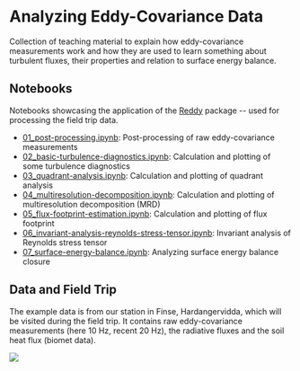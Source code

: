 # Analyzing Eddy-Covariance Data

Collection of teaching material to explain how eddy-covariance measurements work and how they are used to learn something about turbulent fluxes, their properties and relation to surface energy balance.

## Notebooks
Notebooks showcasing the application of the [Reddy](https://github.com/noctiluc3nt/Reddy) package -- used for processing the field trip data.
- [01_post-processing.ipynb](https://github.com/noctiluc3nt/ec_analyze/blob/main/notebooks/01_post-processing.ipynb): Post-processing of raw eddy-covariance measurements
- [02_basic-turbulence-diagnostics.ipynb](https://github.com/noctiluc3nt/ec_analyze/blob/main/notebooks/02_basic-turbulence-diagnostics.ipynb): Calculation and plotting of some turbulence diagnostics
- [03_quadrant-analysis.ipynb](https://github.com/noctiluc3nt/ec_analyze/blob/main/notebooks/03_quadrant-analysis.ipynb): Calculation and plotting of quadrant analysis
- [04_multiresolution-decomposition.ipynb](https://github.com/noctiluc3nt/ec_analyze/blob/main/notebooks/04_multiresolution-decomposition.ipynb): Calculation and plotting of multiresolution decomposition (MRD)
- [05_flux-footprint-estimation.ipynb](https://github.com/noctiluc3nt/ec_analyze/blob/main/notebooks/05_flux-footprint-estimation.ipynb): Calculation and plotting of flux footprint
- [06_invariant-analysis-reynolds-stress-tensor.ipynb](https://github.com/noctiluc3nt/ec_analyze/blob/main/notebooks/06_invariant-analysis-reynolds-stress-tensor.ipynb): Invariant analysis of Reynolds stress tensor
- [07_surface-energy-balance.ipynb](https://github.com/noctiluc3nt/ec_analyze/blob/main/notebooks/07_surface-energy-balance.ipynb): Analyzing surface energy balance closure

## Data and Field Trip
The example data is from our station in Finse, Hardangervidda, which will be visited during the field trip. It contains raw eddy-covariance measurements (here 10 Hz, recent 20 Hz), the radiative fluxes and the soil heat flux (biomet data). 

<image src="./teaching/assignment/pic_finse.png">